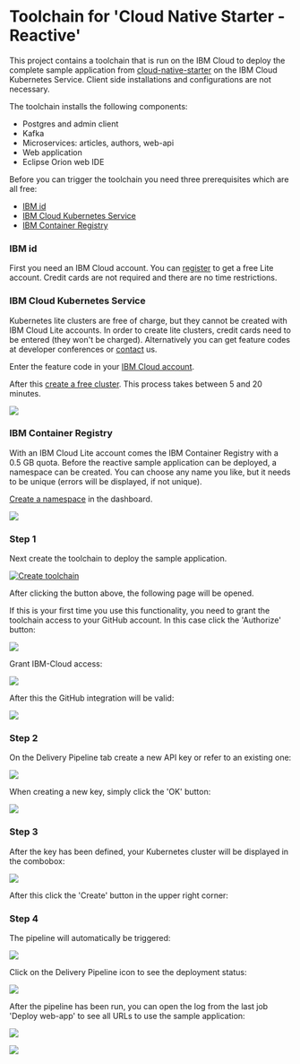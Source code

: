 # Toolchain for 'Cloud Native Starter - Reactive'

This project contains a toolchain that is run on the IBM Cloud to deploy the complete sample application from [cloud-native-starter](https://github.com/IBM/cloud-native-starter/tree/master/reactive) on the IBM Cloud Kubernetes Service. Client side installations and configurations are not necessary.

The toolchain installs the following components:

* Postgres and admin client
* Kafka
* Microservices: articles, authors, web-api
* Web application
* Eclipse Orion web IDE

Before you can trigger the toolchain you need three prerequisites which are all free:

* [IBM id](#ibm-id)
* [IBM Cloud Kubernetes Service](#ibm-cloud-kubernetes-service)
* [IBM Container Registry](#ibm-container-registry)

### IBM id

First you need an IBM Cloud account. You can [register](http://ibm.biz/nheidloff) to get a free Lite account. Credit cards are not required and there are no time restrictions.

### IBM Cloud Kubernetes Service

Kubernetes lite clusters are free of charge, but they cannot be created with IBM Cloud Lite accounts. In order to create lite clusters, credit cards need to be entered (they won't be charged). Alternatively you can get feature codes at developer conferences or [contact](https://cloud-native-starter.mybluemix.net/about) us. 

Enter the feature code in your [IBM Cloud account](https://cloud.ibm.com/account/settings).

After this [create a free cluster](https://cloud.ibm.com/kubernetes/catalog/cluster/create). This process takes between 5 and 20 minutes.

<kbd><img src="documentation/cluster.png" /></kbd>

### IBM Container Registry

With an IBM Cloud Lite account comes the IBM Container Registry with a 0.5 GB quota. Before the reactive sample application can be deployed, a namespace can be created. You can choose any name you like, but it needs to be unique (errors will be displayed, if not unique).

[Create a namespace](https://cloud.ibm.com/kubernetes/registry/main/namespaces) in the dashboard.

<kbd><img src="documentation/namespace.png" /></kbd>

### Step 1

Next create the toolchain to deploy the sample application.

[![Create toolchain](https://cloud.ibm.com/devops/graphics/create_toolchain_button.png)](https://cloud.ibm.com/devops/setup/deploy?repository=https%3A%2F%2Fgithub.com%2Fnheidloff%2Fcloud-native-starter-reactive-toolchain)

After clicking the button above, the following page will be opened. 

If this is your first time you use this functionality, you need to grant the toolchain access to your GitHub account. In this case click the 'Authorize' button:

<kbd><img src="documentation/step1a-new.png" /></kbd>

Grant IBM-Cloud access:

<kbd><img src="documentation/step1b-new.png" /></kbd>

After this the GitHub integration will be valid:

<kbd><img src="documentation/step1c-new.png" /></kbd>

### Step 2

On the Delivery Pipeline tab create a new API key or refer to an existing one:

<kbd><img src="documentation/step2a-new.png" /></kbd>

When creating a new key, simply click the 'OK' button:

<kbd><img src="documentation/step2b-new.png" /></kbd>

### Step 3

After the key has been defined, your Kubernetes cluster will be displayed in the combobox:

<kbd><img src="documentation/step3-new.png" /></kbd>

After this click the 'Create' button in the upper right corner:

### Step 4

The pipeline will automatically be triggered:

<kbd><img src="documentation/Step4a.png" /></kbd>

Click on the Delivery Pipeline icon to see the deployment status:

<kbd><img src="documentation/Step4b.png" /></kbd>

After the pipeline has been run, you can open the log from the last job 'Deploy web-app' to see all URLs to use the sample application:

<kbd><img src="documentation/Step4c.png" /></kbd>

<kbd><img src="documentation/Step4d.png" /></kbd>
